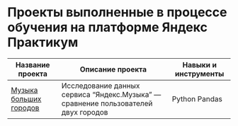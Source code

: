 # Проекты выполненные в процессе обучения на платформе Яндекс Практикум
|Название проекта|Описание проекта|Навыки и инструменты|
|----------------|----------------|--------------------|
|[Музыка больших городов](https://github.com/vskrasilnikova/YandexPractikum/blob/main/music_project/music_project.ipynb)|Исследование данных сервиса “Яндекс.Музыка” — сравнение пользователей двух городов|Python Pandas|
